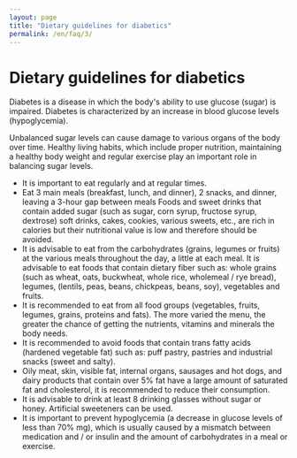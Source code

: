 ```yaml
---
layout: page
title: "Dietary guidelines for diabetics"
permalink: /en/faq/3/
---
```


# Dietary guidelines for diabetics
Diabetes is a disease in which the body's ability to use glucose (sugar) is impaired. Diabetes is characterized by an increase in blood glucose levels (hypoglycemia). 

Unbalanced sugar levels can cause damage to various organs of the body over time. Healthy living habits, which include proper nutrition, maintaining a healthy body weight and regular exercise play an important role in balancing sugar levels.

- It is important to eat regularly and at regular times. 
- Eat 3 main meals (breakfast, lunch, and dinner), 2 snacks, and dinner, leaving a 3-hour gap between meals
Foods and sweet drinks that contain added sugar (such as sugar, corn syrup, fructose syrup, dextrose) soft drinks, cakes, cookies, various sweets, etc., are rich in calories but their nutritional value is low and therefore should be avoided. 
- It is advisable to eat from the carbohydrates (grains, legumes or fruits) at the various meals throughout the day, a little at each meal. 
It is advisable to eat foods that contain dietary fiber such as: whole grains (such as wheat, oats, buckwheat, whole rice, wholemeal / rye bread), legumes, (lentils, peas, beans, chickpeas, beans, soy), vegetables and fruits. 
- It is recommended to eat from all food groups (vegetables, fruits, legumes, grains, proteins and fats). The more varied the menu, the greater the chance of getting the nutrients, vitamins and minerals the body needs. 
- It is recommended to avoid foods that contain trans fatty acids (hardened vegetable fat) such as: puff pastry, pastries and industrial snacks (sweet and salty). 
- Oily meat, skin, visible fat, internal organs, sausages and hot dogs, and dairy products that contain over 5% fat have a large amount of saturated fat and cholesterol, it is recommended to reduce their consumption. 
- It is advisable to drink at least 8 drinking glasses without sugar or honey. Artificial sweeteners can be used. 
- It is important to prevent hypoglycemia (a decrease in glucose levels of less than 70% mg), which is usually caused by a mismatch between medication and / or insulin and the amount of carbohydrates in a meal or exercise.


